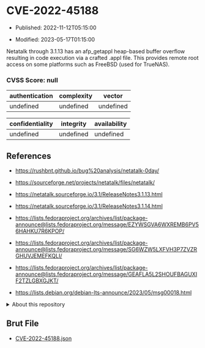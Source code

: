 # CVE-2022-45188

- Published: 2022-11-12T05:15:00

- Modified: 2023-05-17T01:15:00

Netatalk through 3.1.13 has an afp_getappl heap-based buffer overflow resulting in code execution via a crafted .appl file. This provides remote root access on some platforms such as FreeBSD (used for TrueNAS).

### CVSS Score: **null**

| authentication | complexity | vector |
| --- | --- | --- |
| undefined | undefined | undefined |

| confidentiality | integrity | availability |
| --- | --- | --- |
| undefined | undefined | undefined |

## References

* https://rushbnt.github.io/bug%20analysis/netatalk-0day/

* https://sourceforge.net/projects/netatalk/files/netatalk/

* https://netatalk.sourceforge.io/3.1/ReleaseNotes3.1.13.html

* https://netatalk.sourceforge.io/3.1/ReleaseNotes3.1.14.html

* https://lists.fedoraproject.org/archives/list/package-announce@lists.fedoraproject.org/message/EZYWSGVA6WXREMB6PV56HAHKU7R6KPOP/

* https://lists.fedoraproject.org/archives/list/package-announce@lists.fedoraproject.org/message/SG6WZW5LXFVH3P7ZVZRGHUVJEMEFKQLI/

* https://lists.fedoraproject.org/archives/list/package-announce@lists.fedoraproject.org/message/GEAFLA5L2SHOUFBAGUXIF2TZLGBXGJKT/

* https://lists.debian.org/debian-lts-announce/2023/05/msg00018.html

<details>
<summary>About this repository</summary> 

  This repository is part of the project [Live Hack CVE](https://github.com/Live-Hack-CVE). Main website can be found [www.live-hack.org](https://www.live-hack.org) 
  
  Made by [Sn0wAlice](https://github.com/Sn0wAlice) for the people that care about security and need to have a feed of the latest CVEs. Hope you enjoy it, don't forget to star the repo and follow me on [Twitter](https://twitter.com/Sn0wAlice) and [Github](https://github.com/Sn0wAlice). And that is my [personnal website](https://www.alice-snow.me/)

  - [Home Page](https://github.com/Live-Hack-CVE)
  - [Framework](https://github.com/Live-Hack-CVE/cve-framework)
  - [CVE database](https://github.com/Live-Hack-CVE/full_database)
  - [Changelog](https://github.com/Live-Hack-CVE/Changelog)
</details>

## Brut File

* [CVE-2022-45188.json](https://raw.githubusercontent.com/Live-Hack-CVE/full_database/main/cves/2022/CVE-2022-45188.json)

